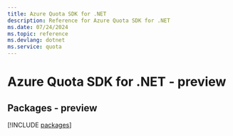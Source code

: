 ```yaml
---
title: Azure Quota SDK for .NET
description: Reference for Azure Quota SDK for .NET
ms.date: 07/24/2024
ms.topic: reference
ms.devlang: dotnet
ms.service: quota
---
```

# Azure Quota SDK for .NET - preview
## Packages - preview
[!INCLUDE [packages](quota-index.md)]